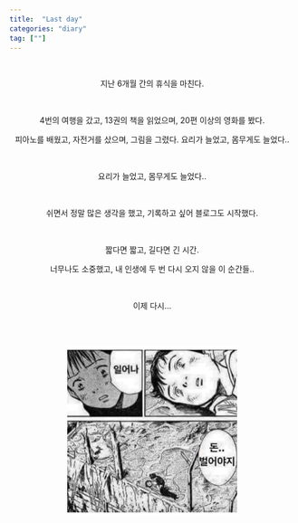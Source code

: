 ```yaml
---
title:  "Last day"
categories: "diary"
tag: [""]
---
```


<br>
<p align="center">
지난 6개월 간의 휴식을 마친다.
</p>

<br>

<p align="center">
4번의 여행을 갔고, 13권의 책을 읽었으며, 20편 이상의 영화를 봤다.

<p align="center">
피아노를 배웠고, 자전거를 샀으며, 그림을 그렸다.
요리가 늘었고, 몸무게도 늘었다..
</p>

<br>

<p align="center">
요리가 늘었고, 몸무게도 늘었다..
</p>

<br>

<p align="center">
쉬면서 정말 많은 생각을 했고, 기록하고 싶어 블로그도 시작했다.
</p>

<br>

<p align="center">
짧다면 짧고, 길다면 긴 시간.

<p align="center">
너무나도 소중했고, 내 인생에 두 번 다시 오지 않을 이 순간들..
</p>

<br>

<p align="center">
이제 다시...
</p>

<br>
<br>

<p align="center">
<img src="/images/money.png" width=300>
